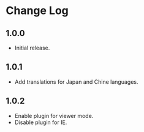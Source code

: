 # Change Log

## 1.0.0

* Initial release.

## 1.0.1

* Add translations for Japan and Chine languages.

## 1.0.2

* Enable plugin for viewer mode.
* Disable plugin for IE.